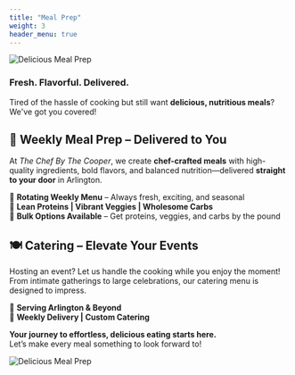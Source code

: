 ```yaml
---
title: "Meal Prep"
weight: 3
header_menu: true
---
```

![Delicious Meal Prep](images/image6.jpg)

### **Fresh. Flavorful. Delivered.**  

Tired of the hassle of cooking but still want **delicious, nutritious meals**? We've got you covered!  

## **🥗 Weekly Meal Prep – Delivered to You**  
At *The Chef By The Cooper*, we create **chef-crafted meals** with high-quality ingredients, bold flavors, and balanced nutrition—delivered **straight to your door** in Arlington.  

🔹 **Rotating Weekly Menu** – Always fresh, exciting, and seasonal  
🔹 **Lean Proteins | Vibrant Veggies | Wholesome Carbs**  
🔹 **Bulk Options Available** – Get proteins, veggies, and carbs by the pound  

## **🍽️ Catering – Elevate Your Events**  
Hosting an event? Let us handle the cooking while you enjoy the moment! From intimate gatherings to large celebrations, our catering menu is designed to impress.  

📍 **Serving Arlington & Beyond**  
🚚 **Weekly Delivery | Custom Catering**  

**Your journey to effortless, delicious eating starts here.**  
Let’s make every meal something to look forward to!  

![Delicious Meal Prep](images/image5.jpg)
